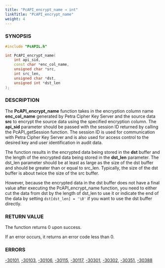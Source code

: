 ```yaml
---
title: "PcAPI_encrypt_name → int"
linkTitle: "PcAPI_encrypt_name"
weight: 4
---
```


### SYNOPSIS
```cpp
#include "PcAPIL.h"

int PcAPI_encrypt_name(
    int api_sid,
    const char *enc_col_name,
    unsigned char *src,
    int src_len,
    unsigned char *dst,
    unsigned int *dst_len
);
```


### DESCRIPTION
The **PcAPI_encrypt_name** function takes in the encryption column name **enc_col_name** generated by Petra Cipher Key Server and the source data **src** to encrypt the source data using the specified encryption column. The **api_sid** parameter should be passed with the session ID returned by calling the PcAPI_getSession function. The session ID is used for communication with Petra Cipher Key Server and is also used for access control to the desired key and user identification in audit data.

The function results in the encrypted data being stored in the **dst** buffer and the length of the encrypted data being stored in the **dst_len** parameter. The dst_len parameter should be at least as large as the size of the dst buffer and should be greater than or equal to src_len. Typically, the size of the dst buffer is about twice the size of the src buffer.

However, because the encrypted data in the dst buffer does not have a final value after executing the PcAPI_encrypt_name function, you need to either cut the data from dst by the length of dst_len to use it or indicate the end of the data by setting `dst[dst_len] = '\0'` if you want to use the dst buffer directly.

### RETURN VALUE
The function returns 0 upon success. 

If an error occurs, it returns an error code less than 0.

### ERRORS
[-30101](../../../error-codes/#-30101), [-30103](../../../error-codes/#-30103), [-30106](../../../error-codes/#-30106), [-30115](../../../error-codes/#-30115), [-30117](../../../error-codes/#-30117), [-30301](../../../error-codes/#-30301), [-30302](../../../error-codes/#-30302), [-30351](../../../error-codes/#-30351), [-30388](../../../error-codes/#-30388)
